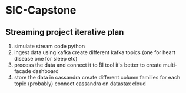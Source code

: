 # SIC-Capstone
## Streaming project iterative plan
1. simulate stream code python
2. ingest data using kafka
     create different kafka topics (one for heart disease one for sleep etc) 
4. process the data and connect it to BI tool
      it's better to create multi-facade dashboard
6. store the data in cassandra
     create different column families for each topic (probably)
     connect cassandra on datastax cloud
